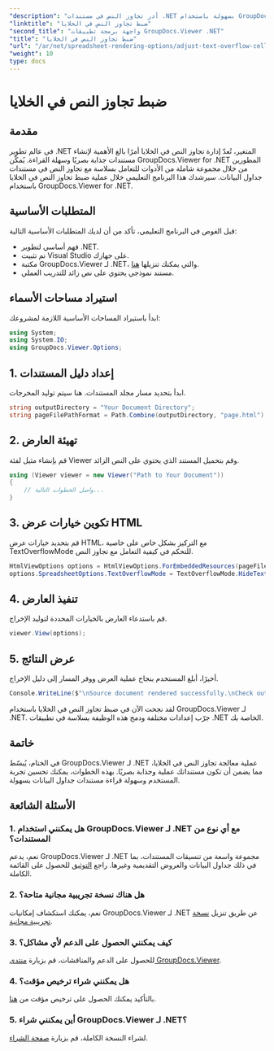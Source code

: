 ```yaml
---
"description": "أدر تجاوز النص في مستندات .NET بسهولة باستخدام GroupDocs.Viewer. حسّن سهولة القراءة وتجربة المستخدم. حمّل نسختك التجريبية المجانية الآن."
"linktitle": "ضبط تجاوز النص في الخلايا"
"second_title": "واجهة برمجة تطبيقات GroupDocs.Viewer .NET"
"title": "ضبط تجاوز النص في الخلايا"
"url": "/ar/net/spreadsheet-rendering-options/adjust-text-overflow-cells/"
"weight": 10
type: docs
---
```

# ضبط تجاوز النص في الخلايا

## مقدمة
في عالم تطوير .NET المتغير، تُعدّ إدارة تجاوز النص في الخلايا أمرًا بالغ الأهمية لإنشاء مستندات جذابة بصريًا وسهلة القراءة. يُمكّن GroupDocs.Viewer for .NET المطورين من خلال مجموعة شاملة من الأدوات للتعامل بسلاسة مع تجاوز النص في مستندات جداول البيانات. سيرشدك هذا البرنامج التعليمي خلال عملية ضبط تجاوز النص في الخلايا باستخدام GroupDocs.Viewer for .NET.
## المتطلبات الأساسية
قبل الغوص في البرنامج التعليمي، تأكد من أن لديك المتطلبات الأساسية التالية:
- فهم أساسي لتطوير .NET.
- تم تثبيت Visual Studio على جهازك.
- مكتبة GroupDocs.Viewer لـ .NET، والتي يمكنك تنزيلها [هنا](https://releases.groupdocs.com/viewer/net/).
- مستند نموذجي يحتوي على نص زائد للتدريب العملي.
## استيراد مساحات الأسماء
ابدأ باستيراد المساحات الأساسية اللازمة لمشروعك:
```csharp
using System;
using System.IO;
using GroupDocs.Viewer.Options;
```
## 1. إعداد دليل المستندات
ابدأ بتحديد مسار مجلد المستندات. هنا سيتم توليد المخرجات.
```csharp
string outputDirectory = "Your Document Directory";
string pageFilePathFormat = Path.Combine(outputDirectory, "page.html");
```
## 2. تهيئة العارض
قم بإنشاء مثيل لفئة Viewer وقم بتحميل المستند الذي يحتوي على النص الزائد.
```csharp
using (Viewer viewer = new Viewer("Path to Your Document"))
{
    // واصل الخطوات التالية...
}
```
## 3. تكوين خيارات عرض HTML
قم بتحديد خيارات عرض HTML، مع التركيز بشكل خاص على خاصية TextOverflowMode للتحكم في كيفية التعامل مع تجاوز النص.
```csharp
HtmlViewOptions options = HtmlViewOptions.ForEmbeddedResources(pageFilePathFormat);
options.SpreadsheetOptions.TextOverflowMode = TextOverflowMode.HideText;
```
## 4. تنفيذ العارض
قم باستدعاء العارض بالخيارات المحددة لتوليد الإخراج.
```csharp
viewer.View(options);
```
## 5. عرض النتائج
أخيرًا، أبلغ المستخدم بنجاح عملية العرض ووفر المسار إلى دليل الإخراج.
```csharp
Console.WriteLine($"\nSource document rendered successfully.\nCheck output in {outputDirectory}.");
```
لقد نجحت الآن في ضبط تجاوز النص في الخلايا باستخدام GroupDocs.Viewer لـ .NET. جرّب إعدادات مختلفة ودمج هذه الوظيفة بسلاسة في تطبيقات .NET الخاصة بك.
## خاتمة
في الختام، يُبسّط GroupDocs.Viewer لـ .NET عملية معالجة تجاوز النص في الخلايا، مما يضمن أن تكون مستنداتك عملية وجذابة بصريًا. بهذه الخطوات، يمكنك تحسين تجربة المستخدم وسهولة قراءة مستندات جداول البيانات بسهولة.
## الأسئلة الشائعة
### 1. هل يمكنني استخدام GroupDocs.Viewer لـ .NET مع أي نوع من المستندات؟
نعم، يدعم GroupDocs.Viewer لـ .NET مجموعة واسعة من تنسيقات المستندات، بما في ذلك جداول البيانات والعروض التقديمية وغيرها. راجع [التوثيق](https://tutorials.groupdocs.com/viewer/net/) للحصول على القائمة الكاملة.
### 2. هل هناك نسخة تجريبية مجانية متاحة؟
نعم، يمكنك استكشاف إمكانيات GroupDocs.Viewer لـ .NET عن طريق تنزيل [نسخة تجريبية مجانية](https://releases.groupdocs.com/).
### 3. كيف يمكنني الحصول على الدعم لأي مشاكل؟
للحصول على الدعم والمناقشات، قم بزيارة [منتدى GroupDocs.Viewer](https://forum.groupdocs.com/c/viewer/9).
### 4. هل يمكنني شراء ترخيص مؤقت؟
بالتأكيد يمكنك الحصول على ترخيص مؤقت من [هنا](https://purchase.groupdocs.com/temporary-license/).
### 5. أين يمكنني شراء GroupDocs.Viewer لـ .NET؟
لشراء النسخة الكاملة، قم بزيارة [صفحة الشراء](https://purchase.groupdocs.com/buy).